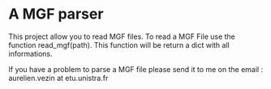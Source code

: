 A MGF parser
=======================

This project allow you to read MGF files.
To read a MGF File use the function read_mgf(path).
This function will be return a dict with all informations.

If you have a problem to parse a MGF file please send it to me on the 
email : aurelien.vezin at etu.unistra.fr
